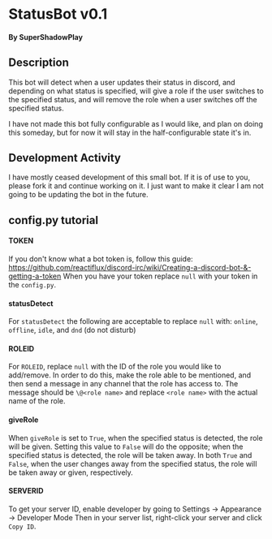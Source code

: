 # StatusBot v0.1
#### By SuperShadowPlay

## Description
This bot will detect when a user updates their status in discord, and
depending on what status is specified, will give a role if the user switches
to the specified status, and will remove the role when a user switches off
the specified status.

I have not made this bot fully configurable as I would like, and plan on doing this
someday, but for now it will stay in the half-configurable state it's in.

## Development Activity

I have mostly ceased development of this small bot. If it is of use to you, please fork
it and continue working on it. I just want to make it clear I am not going to be updating
the bot in the future.

## config.py tutorial

#### TOKEN
If you don't know what a bot token is, follow this guide:
https://github.com/reactiflux/discord-irc/wiki/Creating-a-discord-bot-&-getting-a-token
When you have your token replace `null` with your token in the `config.py`.

#### statusDetect
For `statusDetect` the following are acceptable to replace `null` with:
`online`, `offline`, `idle`, and `dnd` (do not disturb)

#### ROLEID
For `ROLEID`, replace `null` with the ID of the role you would like to
add/remove. In order to do this, make the role able to be mentioned,
and then send a message in any channel that the role has access to.
The message should be `\@<role name>` and replace `<role name>` with the
actual name of the role.

#### giveRole
When `giveRole` is set to `True`, when the specified status is detected,
the role will be given. Setting this value to `False` will do the opposite; when
the specified status is detected, the role will be taken away. In both `True`
and `False`, when the user changes away from the specified status, the role
will be taken away or given, respectively.

#### SERVERID
To get your server ID, enable developer by going to
Settings -> Appearance -> Developer Mode
Then in your server list, right-click your server and click `Copy ID`.
